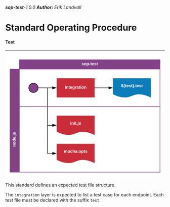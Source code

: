 _**sop-test**-1.0.0_
_**Author:** Erik Landvall_
# Standard Operating Procedure
#### Test
---

![Test diagram](diagram/sop-test.svg)

This standard defines an expected test file structure.

The `integration` layer is expected to list a test case for each endpoint. Each test file must be declared with the suffix `test`.
